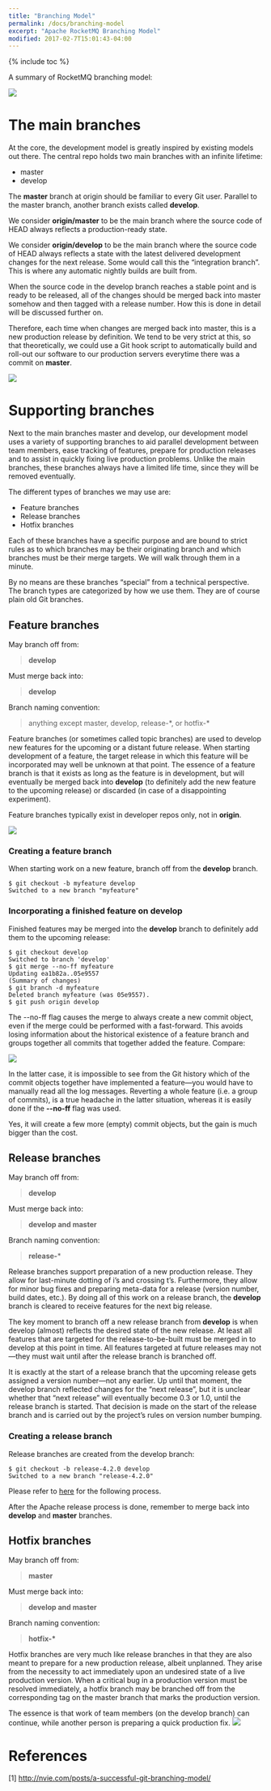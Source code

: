 ```yaml
---
title: "Branching Model"
permalink: /docs/branching-model
excerpt: "Apache RocketMQ Branching Model"
modified: 2017-02-7T15:01:43-04:00
---
```


{% include toc %}

A summary of RocketMQ branching model:

![](/assets/images/release-manual/14864364524873.jpg)


# The main branches

At the core, the development model is greatly inspired by existing models out there. The central repo holds two main branches with an infinite lifetime:

* master
* develop

The **master** branch at origin should be familiar to every Git user. Parallel to the master branch, another branch exists called **develop**.

We consider **origin/master** to be the main branch where the source code of HEAD always reflects a production-ready state.

We consider **origin/develop** to be the main branch where the source code of HEAD always reflects a state with the latest delivered development changes for the next release. Some would call this the “integration branch”. This is where any automatic nightly builds are built from.

When the source code in the develop branch reaches a stable point and is ready to be released, all of the changes should be merged back into master somehow and then tagged with a release number. How this is done in detail will be discussed further on.

Therefore, each time when changes are merged back into master, this is a new production release by definition. We tend to be very strict at this, so that theoretically, we could use a Git hook script to automatically build and roll-out our software to our production servers everytime there was a commit on **master**.

![](/assets/images/release-manual/14864365609580.jpg)


# Supporting branches

Next to the main branches master and develop, our development model uses a variety of supporting branches to aid parallel development between team members, ease tracking of features, prepare for production releases and to assist in quickly fixing live production problems. Unlike the main branches, these branches always have a limited life time, since they will be removed eventually.

The different types of branches we may use are:

* Feature branches
* Release branches
* Hotfix branches

Each of these branches have a specific purpose and are bound to strict rules as to which branches may be their originating branch and which branches must be their merge targets. We will walk through them in a minute.

By no means are these branches “special” from a technical perspective. The branch types are categorized by how we use them. They are of course plain old Git branches.

## Feature branches

May branch off from:
> **develop**

Must merge back into:
> **develop**

Branch naming convention:
> anything except master, develop, release-\*, or hotfix-\*

Feature branches (or sometimes called topic branches) are used to develop new features for the upcoming or a distant future release. When starting development of a feature, the target release in which this feature will be incorporated may well be unknown at that point. The essence of a feature branch is that it exists as long as the feature is in development, but will eventually be merged back into **develop** (to definitely add the new feature to the upcoming release) or discarded (in case of a disappointing experiment).

Feature branches typically exist in developer repos only, not in **origin**.

![](/assets/images/release-manual/14864367062507.jpg)


### Creating a feature branch

When starting work on a new feature, branch off from the **develop** branch.

```shell
$ git checkout -b myfeature develop
Switched to a new branch "myfeature"
```
### Incorporating a finished feature on develop

Finished features may be merged into the **develop** branch to definitely add them to the upcoming release:

```shell
$ git checkout develop
Switched to branch 'develop'
$ git merge --no-ff myfeature
Updating ea1b82a..05e9557
(Summary of changes)
$ git branch -d myfeature
Deleted branch myfeature (was 05e9557).
$ git push origin develop
```

The --no-ff flag causes the merge to always create a new commit object, even if the merge could be performed with a fast-forward. This avoids losing information about the historical existence of a feature branch and groups together all commits that together added the feature. Compare:

![](/assets/images/release-manual/14864368514198.jpg)


In the latter case, it is impossible to see from the Git history which of the commit objects together have implemented a feature—you would have to manually read all the log messages. Reverting a whole feature (i.e. a group of commits), is a true headache in the latter situation, whereas it is easily done if the **--no-ff** flag was used.

Yes, it will create a few more (empty) commit objects, but the gain is much bigger than the cost.

## Release branches

May branch off from:
> **develop**

Must merge back into:
> **develop and master**

Branch naming convention:
> **release-***

Release branches support preparation of a new production release. They allow for last-minute dotting of i’s and crossing t’s. Furthermore, they allow for minor bug fixes and preparing meta-data for a release (version number, build dates, etc.). By doing all of this work on a release branch, the **develop** branch is cleared to receive features for the next big release.

The key moment to branch off a new release branch from **develop** is when develop (almost) reflects the desired state of the new release. At least all features that are targeted for the release-to-be-built must be merged in to develop at this point in time. All features targeted at future releases may not—they must wait until after the release branch is branched off.

It is exactly at the start of a release branch that the upcoming release gets assigned a version number—not any earlier. Up until that moment, the develop branch reflected changes for the “next release”, but it is unclear whether that “next release” will eventually become 0.3 or 1.0, until the release branch is started. That decision is made on the start of the release branch and is carried out by the project’s rules on version number bumping.

### Creating a release branch

Release branches are created from the develop branch:

```shell
$ git checkout -b release-4.2.0 develop
Switched to a new branch "release-4.2.0"
```

Please refer to [here](/docs/release-manual) for the following process.

After the Apache release process is done, remember to merge back into **develop** and **master** branches.

## Hotfix branches 

May branch off from:
> **master**

Must merge back into:
> **develop and master**

Branch naming convention:
> **hotfix-\***

Hotfix branches are very much like release branches in that they are also meant to prepare for a new production release, albeit unplanned. They arise from the necessity to act immediately upon an undesired state of a live production version. When a critical bug in a production version must be resolved immediately, a hotfix branch may be branched off from the corresponding tag on the master branch that marks the production version.

The essence is that work of team members (on the develop branch) can continue, while another person is preparing a quick production fix.
![](/assets/images/release-manual/14864376551544.jpg)

# References

[1] http://nvie.com/posts/a-successful-git-branching-model/


